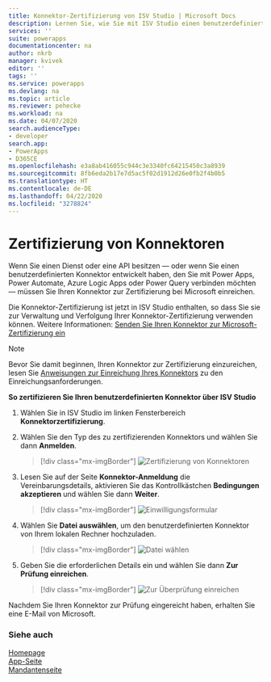 ```yaml
---
title: Konnektor-Zertifizierung von ISV Studio | Microsoft Docs
description: Lernen Sie, wie Sie mit ISV Studio einen benutzerdefinierten Konnektor zur Zertifizierung einreichen.
services: ''
suite: powerapps
documentationcenter: na
author: nkrb
manager: kvivek
editor: ''
tags: ''
ms.service: powerapps
ms.devlang: na
ms.topic: article
ms.reviewer: pehecke
ms.workload: na
ms.date: 04/07/2020
search.audienceType:
- developer
search.app:
- PowerApps
- D365CE
ms.openlocfilehash: e3a8ab416055c944c3e3340fc64215450c3a8939
ms.sourcegitcommit: 8fb6eda2b17e7d5ac5f02d1912d26e0fb2f4b0b5
ms.translationtype: HT
ms.contentlocale: de-DE
ms.lasthandoff: 04/22/2020
ms.locfileid: "3278824"
---
```

# <a name="connector-certification"></a>Zertifizierung von Konnektoren

Wenn Sie einen Dienst oder eine API besitzen &mdash; oder wenn Sie einen benutzerdefinierten Konnektor entwickelt haben, den Sie mit Power Apps, Power Automate, Azure Logic Apps oder Power Query verbinden möchten &mdash; müssen Sie Ihren Konnektor zur Zertifizierung bei Microsoft einreichen. 

Die Konnektor-Zertifizierung ist jetzt in ISV Studio enthalten, so dass Sie sie zur Verwaltung und Verfolgung Ihrer Konnektor-Zertifizierung verwenden können. Weitere Informationen: [Senden Sie Ihren Konnektor zur Microsoft-Zertifizierung ein](https://docs.microsoft.com/connectors/custom-connectors/submit-certification)

> [!NOTE]
> Bevor Sie damit beginnen, Ihren Konnektor zur Zertifizierung einzureichen, lesen Sie [Anweisungen zur Einreichung Ihres Konnektors](https://docs.microsoft.com/connectors/custom-connectors/certification-submission) zu den Einreichungsanforderungen.

**So zertifizieren Sie Ihren benutzerdefinierten Konnektor über ISV Studio**

1. Wählen Sie in ISV Studio im linken Fensterbereich **Konnektorzertifizierung**.

2. Wählen Sie den Typ des zu zertifizierenden Konnektors und wählen Sie dann **Anmelden**.

   > [!div class="mx-imgBorder"]
   > ![Zertifizierung von Konnektoren](media/connector-certification-submit.png "Zertifizierung von Konnektoren")

3. Lesen Sie auf der Seite **Konnektor-Anmeldung** die Vereinbarungsdetails, aktivieren Sie das Kontrollkästchen **Bedingungen akzeptieren** und wählen Sie dann **Weiter**.

   > [!div class="mx-imgBorder"]
   > ![Einwilligungsformular](media/connector-certification-consent-form.png "Zustimmungs-Formular")

4. Wählen Sie **Datei auswählen**, um den benutzerdefinierten Konnektor von Ihrem lokalen Rechner hochzuladen. 

   > [!div class="mx-imgBorder"]
   > ![Datei wählen](media/connector-certification-choose-file.png "Datei wählen")

5. Geben Sie die erforderlichen Details ein und wählen Sie dann **Zur Prüfung einreichen**. 
   
   > [!div class="mx-imgBorder"]
   > ![Zur Überprüfung einreichen](media/connector-certification-submit-for-review.png "Zur Prüfung einreichen")

Nachdem Sie Ihren Konnektor zur Prüfung eingereicht haben, erhalten Sie eine E-Mail von Microsoft.

### <a name="see-also"></a>Siehe auch

[Homepage](isv-app-management-homepage.md)<br/>
[App-Seite](isv-app-management-apppage.md)<br/>
[Mandantenseite](isv-app-management-tenantpage.md)
